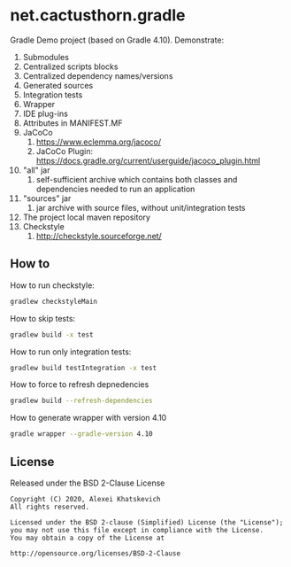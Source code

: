 # net.cactusthorn.gradle

Gradle Demo project (based on Gradle 4.10). Demonstrate:
1. Submodules
1. Centralized scripts blocks
1. Centralized dependency names/versions
1. Generated sources
1. Integration tests
1. Wrapper
1. IDE plug-ins
1. Attributes in MANIFEST.MF
1. JaCoCo
   1. https://www.eclemma.org/jacoco/
   1. JaCoCo Plugin: https://docs.gradle.org/current/userguide/jacoco_plugin.html
1. "all" jar
   1. self-sufficient archive which contains both classes and dependencies needed to run an application
1. "sources" jar
   1. jar archive with source files, without unit/integration tests
1. The project local maven repository
1. Checkstyle
   1. http://checkstyle.sourceforge.net/

## How to
How to run checkstyle:
```bash
gradlew checkstyleMain
```
How to skip tests:
```bash
gradlew build -x test
```
How to run only integration tests:
```bash
gradlew build testIntegration -x test
```
How to force to refresh depnedencies
```bash
gradlew build --refresh-dependencies
```
How to generate wrapper with version 4.10
```bash
gradle wrapper --gradle-version 4.10
```

## License
Released under the BSD 2-Clause License
```
Copyright (C) 2020, Alexei Khatskevich
All rights reserved.

Licensed under the BSD 2-clause (Simplified) License (the "License");
you may not use this file except in compliance with the License.
You may obtain a copy of the License at

http://opensource.org/licenses/BSD-2-Clause
```